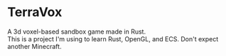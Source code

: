 # TerraVox
A 3d voxel-based sandbox game made in Rust.
<br>
This is a project I'm using to learn Rust, OpenGL, and ECS. Don't expect another Minecraft.
